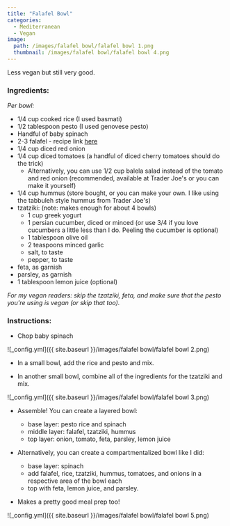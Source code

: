 ```yaml
---
title: "Falafel Bowl"
categories:
  - Mediterranean
  - Vegan
image:
  path: /images/falafel bowl/falafel bowl 1.png
  thumbnail: /images/falafel bowl/falafel bowl 4.png
---
```



Less vegan but still very good.


### Ingredients:

_Per bowl:_

* 1/4 cup cooked rice (I used basmati)
* 1/2 tablespoon pesto (I used genovese pesto)
* Handful of baby spinach
* 2-3 falafel - recipe link [here](https://prernaadvani.github.io/mediterranean/vegan/baked-falafel/)
* 1/4 cup diced red onion
* 1/4 cup diced tomatoes (a handful of diced cherry tomatoes should do the trick)
  - Alternatively, you can use 1/2 cup balela salad instead of the tomato and red onion (recommended, available at Trader Joe's or you can make it yourself)
* 1/4 cup hummus (store bought, or you can make your own. I like using the tabbuleh style hummus from Trader Joe's)
* tzatziki: (note: makes enough for about 4 bowls)
  - 1 cup greek yogurt
  - 1 persian cucumber, diced or minced (or use 3/4 if you love cucumbers a little less than I do. Peeling the cucumber is optional)
  - 1 tablespoon olive oil
  - 2 teaspoons minced garlic
  - salt, to taste
  - pepper, to taste
* feta, as garnish
* parsley, as garnish
* 1 tablespoon lemon juice (optional)

_For my vegan readers: skip the tzatziki, feta, and make sure that the pesto you're using is vegan (or skip that too)._

### Instructions:

* Chop baby spinach 

![_config.yml]({{ site.baseurl }}/images/falafel bowl/falafel bowl 2.png)

* In a small bowl, add the rice and pesto and mix.

* In another small bowl, combine all of the ingredients for the tzatziki and mix.

![_config.yml]({{ site.baseurl }}/images/falafel bowl/falafel bowl 3.png)

* Assemble! You can create a layered bowl:

  - base layer: pesto rice and spinach
  - middle layer: falafel, tzatziki, hummus
  - top layer: onion, tomato, feta, parsley, lemon juice
  
* Alternatively, you can create a compartmentalized bowl like I did:

  - base layer: spinach
  - add falafel, rice, tzatziki, hummus, tomatoes, and onions in a respective area of the bowl each
  - top with feta, lemon juice, and parsley.


* Makes a pretty good meal prep too!


![_config.yml]({{ site.baseurl }}/images/falafel bowl/falafel bowl 5.png)
